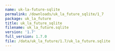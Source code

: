 ```yaml
---
name: uk-la-future-sqlite
permalink: /downloads/uk_la_future_sqlite/1_7
package: uk_la_future
title: uk_la_future_sqlite
filename: uk_la_future.sqlite
version: '1.7'
full_version: 1.7.0
file: /data/uk_la_future/1.7/uk_la_future.sqlite
---
```

